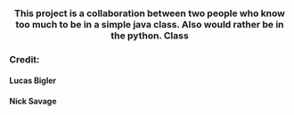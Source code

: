 <h3 align="center">This project is a collaboration between two people who know too much to be in a simple java class. Also would rather be in the python. Class</h3>

<h3 align="left">Credit:</h3>
<h4 align="left">Lucas Bigler</h4>
<h4 align="left">Nick Savage</h4>
